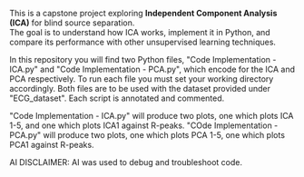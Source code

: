 This is a capstone project exploring **Independent Component Analysis (ICA)** for blind source separation.  
The goal is to understand how ICA works, implement it in Python, and compare its performance with other unsupervised learning techniques.

In this repository you will find two Python files, "Code Implementation - ICA.py" and "Code Implementation - PCA.py", which encode for the ICA and PCA respectively. To run each file you must set your working directory accordingly. Both files are to be used with the dataset provided under "ECG_dataset". Each script is annotated and commented.

"Code Implementation - ICA.py" will produce two plots, one which plots ICA 1-5, and one which plots ICA1 against R-peaks.
"COde Implementation - PCA.py" will produce two plots, one which plots PCA 1-5, one which plots PCA1 against R-peaks.

AI DISCLAIMER: AI was used to debug and troubleshoot code.
